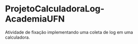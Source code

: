 # ProjetoCalculadoraLog-AcademiaUFN
 Atividade de fixação implementando uma coleta de log em uma calculadora.
